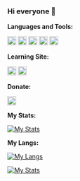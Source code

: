 ### Hi everyone 👋


**Languages and Tools:**

[<code><img alt="JavaScript" height="20px" src="https://media3.giphy.com/media/ln7z2eWriiQAllfVcn/200w.webp"/></code>](https://www.javascript.com/)
[<code><img alt="Python" height="20px" src="https://i.giphy.com/media/LMt9638dO8dftAjtco/200.webp"/></code>](http://python.org/)
[<code><img alt="Php" height="20px" src="https://seeklogo.com/images/P/PHP-logo-0B2FDC4529-seeklogo.com.png"/></code>](https://www.php.net/)
[<code><img alt="PocketMine" height="20px" src="https://avatars3.githubusercontent.com/u/3150836?s=200&v=4"/></code>](https://github.com/pmmp/PocketMine-MP)
[<code><img alt="Poggit" height="20px" src="https://avatars2.githubusercontent.com/u/22427965?s=400&u=ab2083244b63dc147f5841cd9e5399634a8b0853&v=4"/></code>](https://poggit.pmmp.io)

**Learning Site:**

[<code><img alt="W3schools" height="20px" src="https://lh3.googleusercontent.com/i-ij7KM2pFUUpFE31QAUDXg5mzGFNbm16S4tjmg2ZyuhCGLgNJ8oXJRbq7ysh6LoZg"/></code>](https://www.w3schools.com)
[<code><img alt="Codecademy" height="20px" src="https://encrypted-tbn0.gstatic.com/images?q=tbn%3AANd9GcS0MxkiHXuMHk1yjEzqcKyJgiVviNPj8j8Azw&usqp=CAU"/></code>](https://www.codecademy.com)

**Donate:**

[<code><img alt="Paypal" height="20px" src="https://encrypted-tbn0.gstatic.com/images?q=tbn:ANd9GcQZtu0A0ei_zJNYA2SjujzpX1MFs4j348OIuNtQSj8JBOJuy-LCwx7CzuQ&s=10"/></code>](https://www.paypal.com/paypalme/yangserius)



**My Stats:**

[![My Stats](https://github-readme-stats.vercel.app//api?username=NaufalBlaze&show_icons=true&count_private=true&hide_title=true&bg_color=30,e96443,904e95&title_color=fff&text_color=fff)](https://github.com/MadeAja/)

**My Langs:**

[![My Langs](https://github-readme-stats.vercel.app/api/top-langs/?username=MadeAja&layout=compact&bg_color=30,e96443,904e95&title_color=fff&text_color=fff)](https://github.com/MadeAja/)


[![My Stats](https://github-readme-stats.vercel.app/api?username=MadeAja)](https://github.com/MadeAja)
